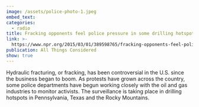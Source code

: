 ```yaml
---
image: /assets/police-photo-1.jpeg
embed_text:
categories:
  - radio
title: Fracking opponents feel police pressure in some drilling hotspots
link: >-
  https://www.npr.org/2015/03/01/389598765/fracking-opponents-feel-police-pressure-in-some-drilling-hotspots
publication: All Things Considered
show: true
---
```


Hydraulic fracturing, or fracking, has been controversial in the U.S. since the business began to boom. As protests have grown across the country, some police departments have begun working closely with the oil and gas industries to monitor activists. The surveillance is taking place in drilling hotspots in Pennsylvania, Texas and the Rocky Mountains.
